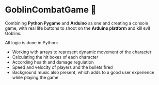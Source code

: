# GoblinCombatGame :japanese_goblin:
Combining <b>Python Pygame</b> and <b>Arduino</b> as one and creating a console game, with real life buttons to shoot on the <b>Arduino platform</b> and kill evil Goblins.

All logic is done in Python:
 - Working with arrays to represent dynamic movement of the character
 - Calculating the hit boxes of each character
 - According health and damage regulation
 - Speed and velocity of players and the bullets fired
 - Background music also present, which adds to a good user experience while playing the game

